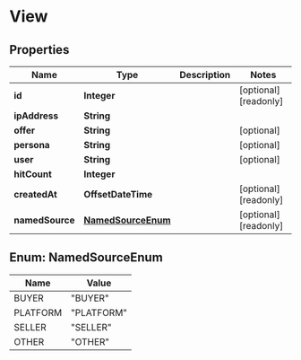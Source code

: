 

# View



## Properties

| Name | Type | Description | Notes |
|------------ | ------------- | ------------- | -------------|
|**id** | **Integer** |  |  [optional] [readonly] |
|**ipAddress** | **String** |  |  |
|**offer** | **String** |  |  [optional] |
|**persona** | **String** |  |  [optional] |
|**user** | **String** |  |  [optional] |
|**hitCount** | **Integer** |  |  |
|**createdAt** | **OffsetDateTime** |  |  [optional] [readonly] |
|**namedSource** | [**NamedSourceEnum**](#NamedSourceEnum) |  |  [optional] [readonly] |



## Enum: NamedSourceEnum

| Name | Value |
|---- | -----|
| BUYER | &quot;BUYER&quot; |
| PLATFORM | &quot;PLATFORM&quot; |
| SELLER | &quot;SELLER&quot; |
| OTHER | &quot;OTHER&quot; |



